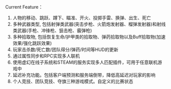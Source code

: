 ﻿Current Feature：
1. 人物的移动、跳跃、蹲下、瞄准、开火、投掷手雷、换弹、出生、死亡
2. 多种武器类型, 包括射弹类武器(突击步枪、火箭炮发射器、榴弹发射器)和射线类武器(手枪、冲锋枪、狙击枪、霰弹枪)
3. 多种拾取物, 包括恢复生命/护甲类的拾取物、弹药拾取物以及Buff拾取物(加速效果/强化跳跃效果)
4. 玩家击杀数/死亡数/团队得分/弹药/时间等HUD的更新
5. 通过属性同步和RPC实现多人联机
6. 使用虚幻在线子系统和STEAM的服务实现多人匹配插件，可用于任意联机游戏中
7. 延迟补充功能。包括客户端预测和服务端倒带，降低高延迟对玩家的影响
8. 个人竞技、团队竞技、夺旗三种游戏模式。自定义的比赛状态
